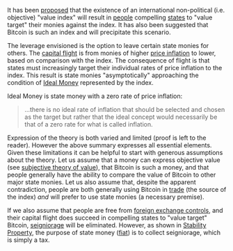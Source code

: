 It has been [proposed](http://sites.stat.psu.edu/~gjb6/nash/money.pdf) that the existence of an international non-political (i.e. objective) "value index" will result in [people](Glossary#person) compelling [states](Glossary#state) to "value target" their monies against the index. It has also been suggested that Bitcoin is such an index and will precipitate this scenario.

The leverage envisioned is the option to leave certain state monies for others. The [capital flight](https://en.wikipedia.org/wiki/Capital_flight) is from monies of higher [price inflation](https://en.wikipedia.org/wiki/Inflation) to lower, based on comparison with the index. The consequence of flight is that states must increasingly target their individual rates of price inflation to the index. This result is state monies "asymptotically" approaching the condition of [Ideal Money](https://en.wikipedia.org/wiki/Ideal_money) represented by the index.

Ideal Money is state money with a zero rate of price inflation:

> ...there is no ideal rate of inflation that should be selected and chosen as the target but rather that the ideal concept would necessarily be that of a zero rate for what is called inflation.

Expression of the theory is both varied and limited (proof is left to the reader). However the above summary expresses all essential elements. Given these limitations it can be helpful to start with generous assumptions about the theory. Let us assume that a money can express objective value (see [subjective theory of value](https://en.wikipedia.org/wiki/Subjective_theory_of_value)), that Bitcoin is such a money, and that people generally have the ability to compare the value of Bitcoin to other major state monies. Let us also assume that, despite the apparent contradiction, people are both generally using Bitcoin in [trade](Glossary#trade) (the source of the index) *and* will prefer to use state monies (a necessary premise).

If we also assume that people are free from [foreign exchange controls](https://en.wikipedia.org/wiki/Foreign_exchange_controls), and their capital flight does succeed in compelling states to "value target" Bitcoin, [seigniorage](https://en.wikipedia.org/wiki/Seigniorage) will be eliminated. However, as shown in [Stability Property](Stability-Property), the purpose of state money ([fiat](https://en.wikipedia.org/wiki/Fiat_money)) is to collect seigniorage, which is simply a tax.

